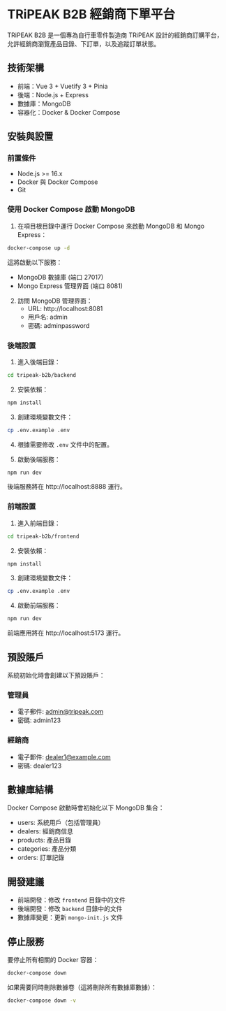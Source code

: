 # TRiPEAK B2B 經銷商下單平台

TRiPEAK B2B 是一個專為自行車零件製造商 TRiPEAK 設計的經銷商訂購平台，允許經銷商瀏覽產品目錄、下訂單，以及追蹤訂單狀態。

## 技術架構

- 前端：Vue 3 + Vuetify 3 + Pinia
- 後端：Node.js + Express
- 數據庫：MongoDB
- 容器化：Docker & Docker Compose

## 安裝與設置

### 前置條件

- Node.js >= 16.x
- Docker 與 Docker Compose
- Git

### 使用 Docker Compose 啟動 MongoDB

1. 在項目根目錄中運行 Docker Compose 來啟動 MongoDB 和 Mongo Express：

```bash
docker-compose up -d
```

這將啟動以下服務：
- MongoDB 數據庫 (端口 27017)
- Mongo Express 管理界面 (端口 8081)

2. 訪問 MongoDB 管理界面：
   - URL: http://localhost:8081
   - 用戶名: admin
   - 密碼: adminpassword

### 後端設置

1. 進入後端目錄：

```bash
cd tripeak-b2b/backend
```

2. 安裝依賴：

```bash
npm install
```

3. 創建環境變數文件：

```bash
cp .env.example .env
```

4. 根據需要修改 `.env` 文件中的配置。

5. 啟動後端服務：

```bash
npm run dev
```

後端服務將在 http://localhost:8888 運行。

### 前端設置

1. 進入前端目錄：

```bash
cd tripeak-b2b/frontend
```

2. 安裝依賴：

```bash
npm install
```

3. 創建環境變數文件：

```bash
cp .env.example .env
```

4. 啟動前端服務：

```bash
npm run dev
```

前端應用將在 http://localhost:5173 運行。

## 預設賬戶

系統初始化時會創建以下預設賬戶：

### 管理員
- 電子郵件: admin@tripeak.com
- 密碼: admin123

### 經銷商
- 電子郵件: dealer1@example.com
- 密碼: dealer123

## 數據庫結構

Docker Compose 啟動時會初始化以下 MongoDB 集合：

- users: 系統用戶（包括管理員）
- dealers: 經銷商信息
- products: 產品目錄
- categories: 產品分類
- orders: 訂單記錄

## 開發建議

- 前端開發：修改 `frontend` 目錄中的文件
- 後端開發：修改 `backend` 目錄中的文件
- 數據庫變更：更新 `mongo-init.js` 文件

## 停止服務

要停止所有相關的 Docker 容器：

```bash
docker-compose down
```

如果需要同時刪除數據卷（這將刪除所有數據庫數據）：

```bash
docker-compose down -v
``` 